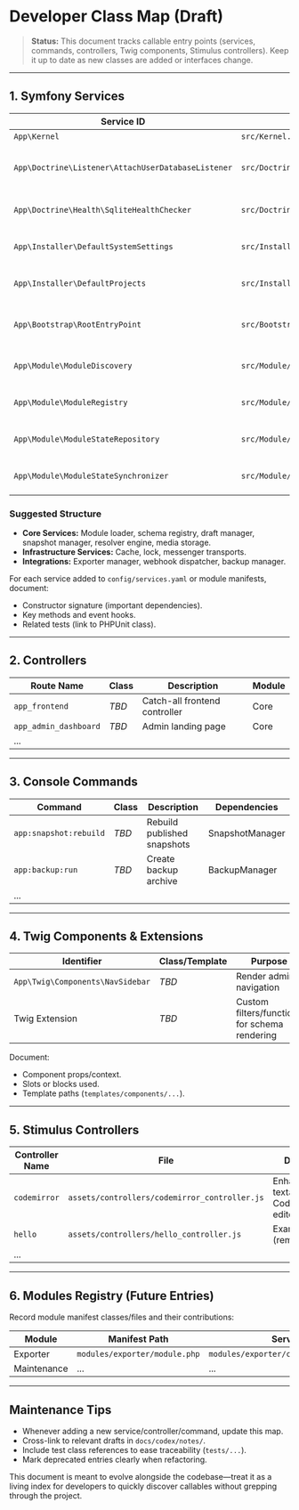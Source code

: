 # Developer Class Map (Draft)

> **Status:** This document tracks callable entry points (services, commands, controllers, Twig components, Stimulus controllers). Keep it up to date as new classes are added or interfaces change.

---

## 1. Symfony Services

| Service ID | Class | Responsibility | Notes |
|------------|-------|----------------|-------|
| `App\Kernel` | `src/Kernel.php` | Application kernel | Uses MicroKernelTrait |
| `App\Doctrine\Listener\AttachUserDatabaseListener` | `src/Doctrine/Listener/AttachUserDatabaseListener.php` | Attaches `user.brain` to primary SQLite connection, configures pragmas | Sets `PRAGMA busy_timeout`/`foreign_keys` and ensures secondary DB file exists |
| `App\Doctrine\Health\SqliteHealthChecker` | `src/Doctrine/Health/SqliteHealthChecker.php` | Reports connection status for system + user SQLite stores | Used in tests/diagnostics to confirm attachment and busy timeout |
| `App\Installer\DefaultSystemSettings` | `src/Installer/DefaultSystemSettings.php` | Loads shared default settings from `config/app/system_settings.php` | Consumed by migrations/installer to seed baseline values |
| `App\Installer\DefaultProjects` | `src/Installer/DefaultProjects.php` | Provides default project seeds from `config/app/projects.php` | Initial migration inserts `default` project via this helper |
| `App\Bootstrap\RootEntryPoint` | `src/Bootstrap/RootEntryPoint.php` | Normalises requests that hit the root fallback (`index.php`) and forwards them to `public/index.php` | Sets compatibility flags for installer rewrite diagnostics |
| `App\Module\ModuleDiscovery` | `src/Module/ModuleDiscovery.php` | Discovers module manifests under `/modules/*/module.php` | Supports drop-in modules without Composer autoload |
| `App\Module\ModuleRegistry` | `src/Module/ModuleRegistry.php` | Provides module manifest lookup/capability aggregation | Hydrated from `app.modules` parameter during boot |
| `App\Module\ModuleStateRepository` | `src/Module/ModuleStateRepository.php` | Reads persisted module enable/metadata flags from database | Optional helper for future enable/disable UI |
| `App\Module\ModuleStateSynchronizer` | `src/Module/ModuleStateSynchronizer.php` | Syncs manifest metadata with `app_module_state` table during kernel boot | Keeps repository URLs/locks up to date |

### Suggested Structure
- **Core Services:** Module loader, schema registry, draft manager, snapshot manager, resolver engine, media storage.
- **Infrastructure Services:** Cache, lock, messenger transports.
- **Integrations:** Exporter manager, webhook dispatcher, backup manager.

For each service added to `config/services.yaml` or module manifests, document:
- Constructor signature (important dependencies).
- Key methods and event hooks.
- Related tests (link to PHPUnit class).

---

## 2. Controllers

| Route Name | Class | Description | Module |
|------------|-------|-------------|--------|
| `app_frontend` | _TBD_ | Catch-all frontend controller | Core |
| `app_admin_dashboard` | _TBD_ | Admin landing page | Core |
| ... |  |  |  |

---

## 3. Console Commands

| Command | Class | Description | Dependencies |
|---------|-------|-------------|--------------|
| `app:snapshot:rebuild` | _TBD_ | Rebuild published snapshots | SnapshotManager |
| `app:backup:run` | _TBD_ | Create backup archive | BackupManager |
| ... |  |  |  |

---

## 4. Twig Components & Extensions

| Identifier | Class/Template | Purpose |
|------------|----------------|---------|
| `App\Twig\Components\NavSidebar` | _TBD_ | Render admin navigation |
| Twig Extension | _TBD_ | Custom filters/functions for schema rendering |

Document:
- Component props/context.
- Slots or blocks used.
- Template paths (`templates/components/...`).

---

## 5. Stimulus Controllers

| Controller Name | File | Description |
|-----------------|------|-------------|
| `codemirror` | `assets/controllers/codemirror_controller.js` | Enhances textareas with CodeMirror editor |
| `hello` | `assets/controllers/hello_controller.js` | Example scaffold (remove/replace) |
| ... |  |  |

---

## 6. Modules Registry (Future Entries)

Record module manifest classes/files and their contributions:

| Module | Manifest Path | Services | Routes | Assets |
|--------|---------------|----------|--------|--------|
| Exporter | `modules/exporter/module.php` | `modules/exporter/config/services.php` | `modules/exporter/config/routes.yaml` | `modules/exporter/assets/...` |
| Maintenance | ... | ... | ... | ... |

---

## Maintenance Tips
- Whenever adding a new service/controller/command, update this map.
- Cross-link to relevant drafts in `docs/codex/notes/`.
- Include test class references to ease traceability (`tests/...`).
- Mark deprecated entries clearly when refactoring.

This document is meant to evolve alongside the codebase—treat it as a living index for developers to quickly discover callables without grepping through the project.
